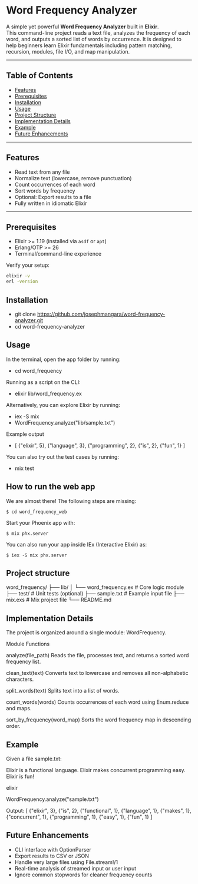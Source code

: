 # Word Frequency Analyzer

A simple yet powerful **Word Frequency Analyzer** built in **Elixir**.  
This command-line project reads a text file, analyzes the frequency of each word, and outputs a sorted list of words by occurrence. It is designed to help beginners learn Elixir fundamentals including pattern matching, recursion, modules, file I/O, and map manipulation.

---

## Table of Contents

- [Features](#features)  
- [Prerequisites](#prerequisites)  
- [Installation](#installation)  
- [Usage](#usage)  
- [Project Structure](#project-structure)  
- [Implementation Details](#implementation-details)  
- [Example](#example)  
- [Future Enhancements](#future-enhancements)  

---

## Features

- Read text from any file  
- Normalize text (lowercase, remove punctuation)  
- Count occurrences of each word  
- Sort words by frequency  
- Optional: Export results to a file  
- Fully written in idiomatic Elixir

---

## Prerequisites

- Elixir >= 1.19 (installed via `asdf` or `apt`)  
- Erlang/OTP >= 26  
- Terminal/command-line experience  

Verify your setup:

```bash
elixir -v
erl -version
```
## Installation 

- git clone https://github.com/josephmangara/word-frequency-analyzer.git
- cd word-frequency-analyzer

## Usage 
In the terminal, open the app folder by running: 
- cd word_frequency

Running as a script on the CLI:
- elixir lib/word_frequency.ex 

Alternatively, you can explore Elixir by running: 
- iex -S mix
- WordFrequency.analyze("lib/sample.txt")

Example output 
- [
  {"elixir", 5},
  {"language", 3},
  {"programming", 2},
  {"is", 2},
  {"fun", 1}
]

You can also try out the test cases by running:
- mix test

## How to run the web app
We are almost there! The following steps are missing:

    $ cd word_frequency_web

Start your Phoenix app with:

    $ mix phx.server

You can also run your app inside IEx (Interactive Elixir) as:

    $ iex -S mix phx.server

## Project structure

word_frequency/
├── lib/
│   └── word_frequency.ex   # Core logic module
├── test/                   # Unit tests (optional)
├── sample.txt              # Example input file
├── mix.exs                 # Mix project file
└── README.md

## Implementation Details

The project is organized around a single module: WordFrequency.

Module Functions

analyze(file_path)
Reads the file, processes text, and returns a sorted word frequency list.

clean_text(text)
Converts text to lowercase and removes all non-alphabetic characters.

split_words(text)
Splits text into a list of words.

count_words(words)
Counts occurrences of each word using Enum.reduce and maps.

sort_by_frequency(word_map)
Sorts the word frequency map in descending order.

## Example

Given a file sample.txt:

Elixir is a functional language.
Elixir makes concurrent programming easy.
Elixir is fun!

elixir

WordFrequency.analyze("sample.txt")

Output:
[
  {"elixir", 3},
  {"is", 2},
  {"functional", 1},
  {"language", 1},
  {"makes", 1},
  {"concurrent", 1},
  {"programming", 1},
  {"easy", 1},
  {"fun", 1}
]

## Future Enhancements
- CLI interface with OptionParser
- Export results to CSV or JSON
- Handle very large files using File.stream!/1
- Real-time analysis of streamed input or user input
- Ignore common stopwords for cleaner frequency counts
